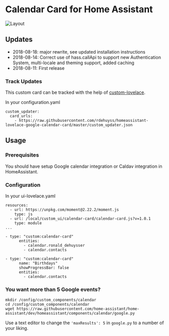 # Calendar Card for Home Assistant
![](https://i.imgur.com/egQofZM.png "Layout")

## Updates
* 2018-08-18: major rewrite, see updated installation instructions
* 2018-08-14: Correct use of hass.callApi to support new Authentication System, multi-locale and theming support, added caching
* 2018-08-11: First release

### Track Updates
This custom card can be tracked with the help of [custom-lovelace](https://github.com/ciotlosm/custom-lovelace).

In your configuration.yaml

```
custom_updater:
  card_urls:
    - https://raw.githubusercontent.com/rdehuyss/homeassistant-lovelace-google-calendar-card/master/custom_updater.json
```

## Usage
### Prerequisites
You should have setup Google calendar integration or Caldav integration in HomeAssistant.

### Configuration
In your ui-lovelace.yaml

```
resources:
  - url: https://unpkg.com/moment@2.22.2/moment.js
    type: js
  - url: /local/custom_ui/calendar-card/calendar-card.js?v=1.0.1
    type: module
...

- type: "custom:calendar-card"
      entities:
        - calendar.ronald_dehuysser
        - calendar.contacts

- type: "custom:calendar-card"
      name: "Birthdays"
      showProgressBar: false
      entities:
        - calendar.contacts
```

### You want more than 5 Google events?
```
mkdir /config/custom_components/calendar
cd /config/custom_components/calendar
wget https://raw.githubusercontent.com/home-assistant/home-assistant/dev/homeassistant/components/calendar/google.py
```
Use a text editor to change the `'maxResults': 5` in `google.py` to a number of your liking.
